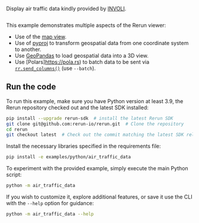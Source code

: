 <!--[metadata]
title = "Air traffic data"
tags = ["2D", "3D", "map", "crs"]
description = "Display aircraft traffic data"
thumbnail = "https://static.rerun.io/air_traffic_data/348dd2def3a55fd0bf481a35a0765eeacfa20b6f/480w.png"
thumbnail_dimensions = [480, 294]
channel = "nightly"
-->


Display air traffic data kindly provided by [INVOLI](https://www.involi.com).

<picture>
  <img src="https://static.rerun.io/air_traffic_data/4a68b46a404c4f9e3c082f57a8a8ed4bf5b9b236/full.png" alt="">
  <source media="(max-width: 480px)" srcset="https://static.rerun.io/air_traffic_data/4a68b46a404c4f9e3c082f57a8a8ed4bf5b9b236/480w.png">
  <source media="(max-width: 768px)" srcset="https://static.rerun.io/air_traffic_data/4a68b46a404c4f9e3c082f57a8a8ed4bf5b9b236/768w.png">
  <source media="(max-width: 1024px)" srcset="https://static.rerun.io/air_traffic_data/4a68b46a404c4f9e3c082f57a8a8ed4bf5b9b236/1024w.png">
  <source media="(max-width: 1200px)" srcset="https://static.rerun.io/air_traffic_data/4a68b46a404c4f9e3c082f57a8a8ed4bf5b9b236/1200w.png">
</picture>

This example demonstrates multiple aspects of the Rerun viewer:

- Use of the [map view](https://rerun.io/docs/reference/types/views/map_view).
- Use of [pyproj](https://pyproj4.github.io/pyproj/stable/) to transform geospatial data from one coordinate system to another.
- Use [GeoPandas](https://geopandas.org/en/stable/) to load geospatial data into a 3D view.
- Use [Polars]https://pola.rs) to batch data to be sent via [`rr.send_columns()`](https://rerun.io/docs/howto/logging/send-columns) (use `--batch`).


## Run the code

To run this example, make sure you have Python version at least 3.9, the Rerun repository checked out and the latest SDK installed:
```bash
pip install --upgrade rerun-sdk  # install the latest Rerun SDK
git clone git@github.com:rerun-io/rerun.git  # Clone the repository
cd rerun
git checkout latest  # Check out the commit matching the latest SDK release
```
Install the necessary libraries specified in the requirements file:
```bash
pip install -e examples/python/air_traffic_data
```
To experiment with the provided example, simply execute the main Python script:
```bash
python -m air_traffic_data
```
If you wish to customize it, explore additional features, or save it use the CLI with the `--help` option for guidance:
```bash
python -m air_traffic_data --help
```
